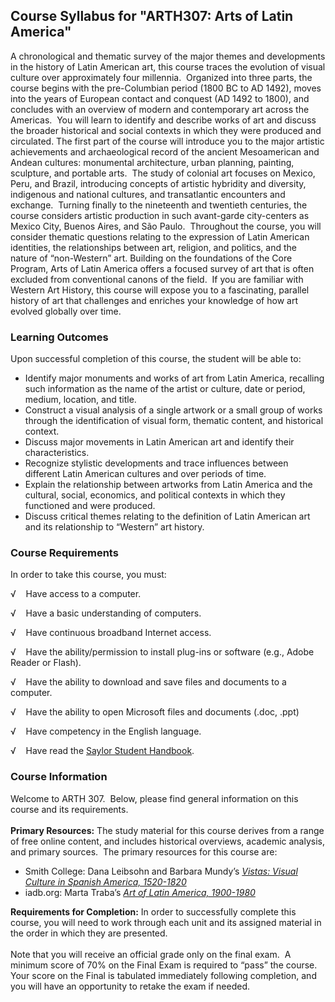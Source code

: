Course Syllabus for "ARTH307: Arts of Latin America"
----------------------------------------------------

A chronological and thematic survey of the major themes and developments
in the history of Latin American art, this course traces the evolution
of visual culture over approximately four millennia.  Organized into
three parts, the course begins with the pre-Columbian period (1800 BC to
AD 1492), moves into the years of European contact and conquest (AD 1492
to 1800), and concludes with an overview of modern and contemporary art
across the Americas.  You will learn to identify and describe works of
art and discuss the broader historical and social contexts in which they
were produced and circulated. The first part of the course will
introduce you to the major artistic achievements and archaeological
record of the ancient Mesoamerican and Andean cultures: monumental
architecture, urban planning, painting, sculpture, and portable arts. 
The study of colonial art focuses on Mexico, Peru, and Brazil,
introducing concepts of artistic hybridity and diversity, indigenous and
national cultures, and transatlantic encounters and exchange.  Turning
finally to the nineteenth and twentieth centuries, the course considers
artistic production in such avant-garde city-centers as Mexico City,
Buenos Aires, and São Paulo.  Throughout the course, you will consider
thematic questions relating to the expression of Latin American
identities, the relationships between art, religion, and politics, and
the nature of “non-Western” art. Building on the foundations of the Core
Program, Arts of Latin America offers a focused survey of art that is
often excluded from conventional canons of the field.  If you are
familiar with Western Art History, this course will expose you to a
fascinating, parallel history of art that challenges and enriches your
knowledge of how art evolved globally over time.

### Learning Outcomes

Upon successful completion of this course, the student will be able
to:  

-   Identify major monuments and works of art from Latin America,
    recalling such information as the name of the artist or culture,
    date or period, medium, location, and title.
-   Construct a visual analysis of a single artwork or a small group of
    works through the identification of visual form, thematic content,
    and historical context.
-   Discuss major movements in Latin American art and identify their
    characteristics.
-   Recognize stylistic developments and trace influences between
    different Latin American cultures and over periods of time.
-   Explain the relationship between artworks from Latin America and the
    cultural, social, economics, and political contexts in which they
    functioned and were produced.
-   Discuss critical themes relating to the definition of Latin American
    art and its relationship to “Western” art history.

### Course Requirements

In order to take this course, you must:  
  
 √    Have access to a computer.  
  
 √    Have a basic understanding of computers.  
  
 √    Have continuous broadband Internet access.  
  
 √    Have the ability/permission to install plug-ins or software (e.g.,
Adobe Reader or Flash).  
  
 √    Have the ability to download and save files and documents to a
computer.  
  
 √    Have the ability to open Microsoft files and documents (.doc,
.ppt)  
  
 √    Have competency in the English language.  
  
 √    Have read the [Saylor Student
Handbook](http://www.saylor.org/site/wp-content/uploads/2012/05/Saylor-StudentHandbook.pdf).

### Course Information

Welcome to ARTH 307.  Below, please find general information on this
course and its requirements.   
    
 **Primary Resources:** The study material for this course derives from
a range of free online content, and includes historical overviews,
academic analysis, and primary sources.  The primary resources for this
course are:  

-   Smith College: Dana Leibsohn and Barbara Mundy’s *[Vistas: Visual
    Culture in Spanish America,
    1520-1820](http://www.smith.edu/vistas/index.html)*
-   iadb.org: Marta Traba’s *[Art of Latin America,
    1900-1980](http://www.iadb.org/publications/search.cfm?query=art+of+latin+america&context=Title&lang=en&searchLang=all&searchtype=general)*

**Requirements for Completion:** In order to successfully complete this
course, you will need to work through each unit and its assigned
material in the order in which they are presented.   
    
 Note that you will receive an official grade only on the final exam.  A
minimum score of 70% on the Final Exam is required to “pass” the
course.  Your score on the Final is tabulated immediately following
completion, and you will have an opportunity to retake the exam if
needed.  
    

